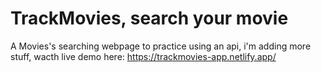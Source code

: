 # TrackMovies, search your movie
A Movies's  searching webpage to practice using an api, i'm adding more stuff, wacth live demo here: https://trackmovies-app.netlify.app/ 
